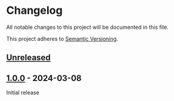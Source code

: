 # Changelog

All notable changes to this project will be documented in this file.

This project adheres to [Semantic Versioning](https://semver.org).

<!--
Note: In this file, do not use the hard wrap in the middle of a sentence for compatibility with GitHub comment style markdown rendering.
-->

## [Unreleased]

## [1.0.0] - 2024-03-08

Initial release

[Unreleased]: https://github.com/taiki-e/create-gh-release-action/compare/v1.0.0...HEAD
[1.0.0]: https://github.com/taiki-e/create-gh-release-action/releases/tag/v1.0.0
